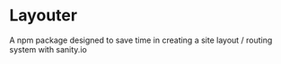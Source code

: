 # Layouter

A npm package designed to save time in creating a site layout / routing system with sanity.io
